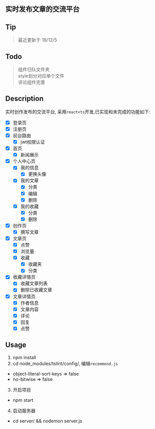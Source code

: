 ## 实时发布文章的交流平台
## Tip
> 最近更新于 18/12/5
## Todo
> 组件归队文件夹  
> style划分对应单个文件  
> 评论组件完善
## Description
实时创作发布的交流平台, 采用```react+ts```开发,已实现和未完成的功能如下: 
- [x] 登录页
- [x] 注册页  
- [x] 前台路由
  + [x] jwt权限认证
- [x] 首页
  + [x] 新闻展示
- [x] 个人中心页
  + [x] 我的信息
    * [x] 更换头像
  + [x] 我的文章
    * [x] 分类
    * [x] 编辑
    * [x] 删除
  + [x] 我的收藏
    * [x] 分类
    * [x] 删除
- [x] 创作页
  + [x] 撰写文章
- [x] 文章页
  + [x] 点赞
  + [x] 浏览量
  + [x] 收藏
    + [x] 收藏夹
    + [x] 分类
- [x] 收藏详情页
  + [x] 收藏文章列表
  + [x] 删除已收藏文章
- [x] 文章详情页
  + [x] 作者信息
  + [x] 文章内容
  + [x] 评论
  + [x] 回复
  + [x] 点赞 
## Usage
1. npm install   
2. cd node_modules/tslint/config/, 编辑```recommend.js```  
  + object-literal-sort-keys => false  
  + no-bitwise => false  
3. 开启项目  
  + npm start  
4. 启动服务器
  + cd server/ && nodemon server.js  